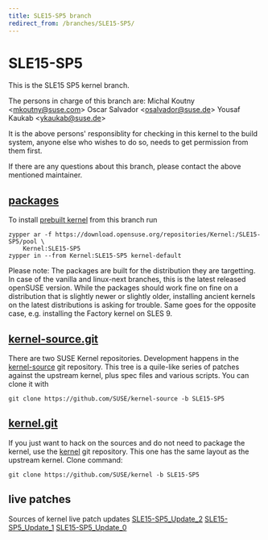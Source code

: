 ```yaml
---
title: SLE15-SP5 branch
redirect_from: /branches/SLE15-SP5/
---
```

# SLE15-SP5
This is the SLE15 SP5 kernel branch.

The persons in charge of this branch are:
Michal Koutny <[mkoutny@suse.com](mailto:mkoutny@suse.com?subject=SLE15-SP5%20branch)>
Oscar Salvador <[osalvador@suse.de](mailto:osalvador@suse.de?subject=SLE15-SP5%20branch)>
Yousaf Kaukab <[ykaukab@suse.de](mailto:ykaukab@suse.de?subject=SLE15-SP5%20branch)>

It is the above persons' responsiblity for checking in this kernel to
the build system, anyone else who wishes to do so, needs to get
permission from them first.

If there are any questions about this branch, please contact the above
mentioned maintainer.


## [packages](https://download.opensuse.org/repositories/Kernel:/SLE15-SP5)
To install
[prebuilt kernel](https://download.opensuse.org/repositories/Kernel:/SLE15-SP5)
from this branch run

```
zypper ar -f https://download.opensuse.org/repositories/Kernel:/SLE15-SP5/pool \
    Kernel:SLE15-SP5
zypper in --from Kernel:SLE15-SP5 kernel-default
```

Please note: The packages are built for the distribution they are
targetting. In case of the vanilla and linux-next branches, this is the
latest released openSUSE version. While the packages should work fine on
fine on a distribution that is slightly newer or slightly older,
installing ancient kernels on the latest distributions is asking for
trouble. Same goes for the opposite case, e.g. installing the Factory
kernel on SLES 9.

## [kernel-source.git](https://github.com/SUSE/kernel-source/tree/SLE15-SP5)
There are two SUSE Kernel repositories. Development happens in the
[kernel-source](https://github.com/SUSE/kernel-source/tree/SLE15-SP5)
git repository. This tree is a quile-like series of patches against the
upstream kernel, plus spec files and various scripts. You can clone it
with

```
git clone https://github.com/SUSE/kernel-source -b SLE15-SP5
```

## [kernel.git](https://github.com/SUSE/kernel/tree/SLE15-SP5)
If you just want to hack on the sources and do not need to package the
kernel, use the [kernel](https://github.com/SUSE/kernel/tree/SLE15-SP5)
git repository. This one has the same layout as the upstream kernel. Clone
command:

```
git clone https://github.com/SUSE/kernel -b SLE15-SP5
```

## live patches
Sources of kernel live patch updates [SLE15-SP5_Update_2](https://github.com/SUSE/kernel-livepatch/tree/SLE15-SP5_Update_2) [SLE15-SP5_Update_1](https://github.com/SUSE/kernel-livepatch/tree/SLE15-SP5_Update_1) [SLE15-SP5_Update_0](https://github.com/SUSE/kernel-livepatch/tree/SLE15-SP5_Update_0)

